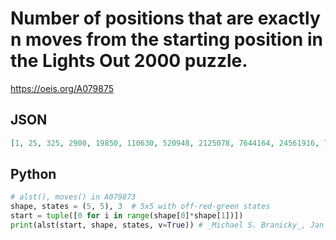# Number of positions that are exactly n moves from the starting position in the Lights Out 2000 puzzle\.
https://oeis.org/A079875
## JSON
```JSON
[1, 25, 325, 2900, 19850, 110630, 520948, 2125078, 7644164, 24561916, 71147752, 186876765, 446015084, 964537892, 1872111656, 3203446007, 4709112417, 5767439109, 5710406148, 4433675458, 2590026921, 1073252214, 279734731, 36143633, 2147985]
```
## Python
```Python
# alst(), moves() in A079873
shape, states = (5, 5), 3  # 5x5 with off-red-green states
start = tuple([0 for i in range(shape[0]*shape[1])])
print(alst(start, shape, states, v=True)) # _Michael S. Branicky_, Jan 25 2021
```

